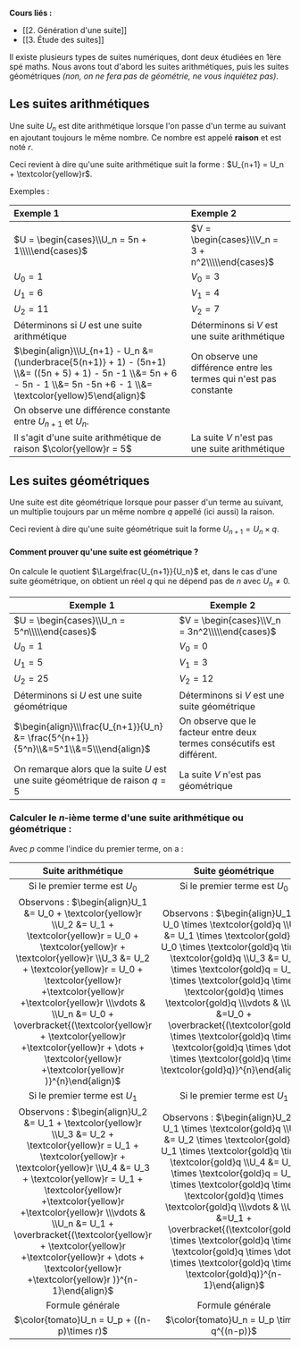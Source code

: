 
**Cours liés :**
- [[2. Génération d'une suite]]
- [[3. Étude des suites]]

Il existe plusieurs types de suites numériques, dont deux étudiées en 1ère spé maths.
Nous avons tout d'abord les suites arithmétiques, puis les suites géométriques *(non, on ne fera pas de géométrie, ne vous inquiétez pas)*.

## Les suites arithmétiques 

Une suite $U_n$ est dite arithmétique lorsque l'on passe d'un terme au suivant en ajoutant toujours le même nombre. Ce nombre est appelé **raison** et est noté $r$.

Ceci revient à dire qu'une suite arithmétique suit la forme : $U_{n+1} = U_n + \textcolor{yellow}r$. 

Exemples : 

| Exemple 1                                                                                                                                     | Exemple 2                                         |
|:--------------------------------------------------------------------------------------------------------------------------------------------- |:------------------------------------------------- |
| $U = \begin{cases}\\U_n = 5n + 1\\\\\end{cases}$                                                                                              | $V = \begin{cases}\\V_n = 3 + n^2\\\\\end{cases}$ |
| $U_0 = 1$                                                                                                                                     | $V_0 = 3$                                         |
| $U_1 = 6$                                                                                                                                     | $V_1 = 4$                                         |
| $U_2 = 11$                                                                                                                                    | $V_2 = 7$                                         |
| Déterminons si $U$ est une suite arithmétique                                                                                                 | Déterminons si $V$ est une suite arithmétique     |
| $\begin{align}\\U_{n+1} - U_n &= (\underbrace{5(n+1)} + 1) - (5n+1) \\&= ((5n + 5) + 1) - 5n -1 \\&= 5n + 6 - 5n - 1 \\&= 5n -5n +6 - 1 \\&= \textcolor{yellow}5\end{align}$ |On observe une différence entre les termes qui n'est pas constante|
| On observe une différence constante entre $U_{n+1}$ et $U_n$.                                                                                 |                                                   |
| Il s'agit d'une suite arithmétique de raison $\color{yellow}r = 5$                                                                                                                                              |La suite $V$ n'est pas une suite arithmétique|

## Les suites géométriques

Une suite est dite géométrique lorsque pour passer d'un terme au suivant, un multiplie toujours par un même nombre $q$ appellé (ici aussi) la raison.

Ceci revient à dire qu'une suite géométrique suit la forme $U_{n+1} = U_n \times q$.

#### Comment prouver qu'une suite est géométrique ?

On calcule le quotient $\Large\frac{U_{n+1}}{U_n}$ et, dans le cas d'une suite géométrique, on obtient un réel $q$ qui ne dépend pas de $n$ avec $U_n \neq 0$.

| Exemple 1                                     | Exemple 2                                      |
| --------------------------------------------- | ---------------------------------------------- |
| $U = \begin{cases}\\U_n = 5^n\\\\\end{cases}$ | $V = \begin{cases}\\V_n = 3n^2\\\\\end{cases}$ |
| $U_0 = 1$                                     | $V_0 = 0$                                      |
| $U_1 = 5$                                     | $V_1 = 3$                                      |
| $U_2 = 25$                                    | $V_2 = 12$                                     |
| Déterminons si $U$ est une suite géométrique | Déterminons si $V$ est une suite géométrique  |
|$\begin{align}\\\frac{U_{n+1}}{U_n} &= \frac{5^{n+1}}{5^n}\\&=5^1\\&=5\\\end{align}$| On observe que le facteur entre deux termes consécutifs est différent.|
|On remarque alors que la suite $U$ est une suite géométrique de raison $q = 5$|La suite $V$ n'est pas géométrique|

### Calculer le $n$-ième terme d'une suite arithmétique ou géométrique :

Avec $p$ comme l'indice du premier terme, on a : 

| Suite arithmétique            | Suite géométrique             |
| :-----------------------------: | :-----------------------------: |
| Si le premier terme est $U_0$ | Si le premier terme est $U_0$ |
|Observons : $\begin{align}U_1 &= U_0 + \textcolor{yellow}r \\U_2 &= U_1 + \textcolor{yellow}r = U_0 + \textcolor{yellow}r + \textcolor{yellow}r \\U_3 &= U_2 + \textcolor{yellow}r = U_0 + \textcolor{yellow}r +\textcolor{yellow}r +\textcolor{yellow}r \\\vdots & \\U_n &= U_0 + \overbracket{(\textcolor{yellow}r + \textcolor{yellow}r +\textcolor{yellow}r + \dots + \textcolor{yellow}r +\textcolor{yellow}r )}^{n}\end{align}$|Observons : $\begin{align}U_1 &= U_0 \times \textcolor{gold}q \\U_2 &= U_1 \times \textcolor{gold}q = U_0 \times \textcolor{gold}q \times \textcolor{gold}q \\U_3 &= U_2 \times \textcolor{gold}q = U_0 \times \textcolor{gold}q \times \textcolor{gold}q \times \textcolor{gold}q \\\vdots & \\U_n &=U_0 + \overbracket{(\textcolor{gold}q \times \textcolor{gold}q \times \textcolor{gold}q \times \dots \times \textcolor{gold}q  \times \textcolor{gold}q)}^{n}\end{align}$
| Si le premier terme est $U_1$ | Si le premier terme est $U_1$ |
|Observons : $\begin{align}U_2 &= U_1 + \textcolor{yellow}r \\U_3 &= U_2 + \textcolor{yellow}r = U_1 + \textcolor{yellow}r + \textcolor{yellow}r \\U_4 &= U_3 + \textcolor{yellow}r = U_1 + \textcolor{yellow}r +\textcolor{yellow}r +\textcolor{yellow}r \\\vdots & \\U_n &= U_1 + \overbracket{(\textcolor{yellow}r + \textcolor{yellow}r +\textcolor{yellow}r + \dots + \textcolor{yellow}r +\textcolor{yellow}r )}^{n-1}\end{align}$|Observons : $\begin{align}U_2 &= U_1 \times \textcolor{gold}q \\U_3 &= U_2 \times \textcolor{gold}q = U_1 \times \textcolor{gold}q \times \textcolor{gold}q \\U_4 &= U_3 \times \textcolor{gold}q = U_1 \times \textcolor{gold}q \times \textcolor{gold}q \times \textcolor{gold}q \\\vdots & \\U_n &=U_1 + \overbracket{(\textcolor{gold}q \times \textcolor{gold}q \times \textcolor{gold}q \times \dots \times \textcolor{gold}q  \times \textcolor{gold}q)}^{n-1}\end{align}$|
| Formule générale              | Formule générale              |
| $\color{tomato}U_n = U_p + ((n-p)\times r)$|$\color{tomato}U_n = U_p \times q^{(n-p)}$|

